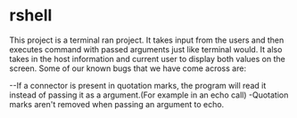 # rshell

This project is a terminal ran project. It takes input from the users and then executes command with passed arguments just like terminal would. It also takes in the host information and current user to display both values on the screen. Some of our known bugs that we have come across are:

--If a connector is present in quotation marks, the program will read it instead of passing it as a argument.(For example in an echo call)
-Quotation marks aren't removed when passing an argument to echo.

